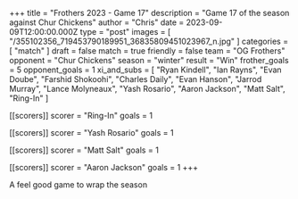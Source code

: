 +++
title = "Frothers 2023 - Game 17"
description = "Game 17 of the season against Chur Chickens"
author = "Chris"
date = 2023-09-09T12:00:00.000Z
type = "post"
images = [ "/355102356_719453790189951_36835809451023967_n.jpg" ]
categories = [ "match" ]
draft = false
match = true
friendly = false
team = "OG Frothers"
opponent = "Chur Chickens"
season = "winter"
result = "Win"
frother_goals = 5
opponent_goals = 1
xi_and_subs = [
  "Ryan Kindell",
  "Ian Rayns",
  "Evan Doube",
  "Farshid Shokoohi",
  "Charles Daily",
  "Evan Hanson",
  "Jarrod Murray",
  "Lance Molyneaux",
  "Yash Rosario",
  "Aaron Jackson",
  "Matt Salt",
  "Ring-In"
]

[[scorers]]
scorer = "Ring-In"
goals = 1

[[scorers]]
scorer = "Yash Rosario"
goals = 1

[[scorers]]
scorer = "Matt Salt"
goals = 1

[[scorers]]
scorer = "Aaron Jackson"
goals = 1
+++

A feel good game to wrap the season
